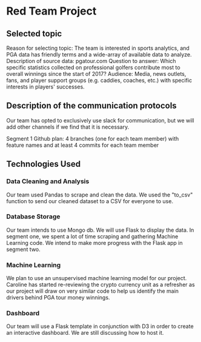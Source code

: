 # Red Team Project

## Selected topic
Reason for selecting topic:  The team is interested in sports analytics, and PGA data has friendly terms and a wide-array of available data to analyze.  
Description of source data:  pgatour.com
Question to answer:  Which specific statistics collected on professional golfers contribute most to overall winnings since the start of 2017?
Audience: Media, news outlets, fans, and player support groups (e.g. caddies, coaches, etc.) with specific interests in players' successes.

## Description of the communication protocols
Our team has opted to exclusively use slack for communication, but we will add other channels if we find that it is necessary.  
  
Segment 1 Github plan: 4 branches (one for each team member) with feature names and at least 4 commits for each team member

## Technologies Used
### Data Cleaning and Analysis
Our team used Pandas to scrape and clean the data.  We used the "to_csv" function to send our cleaned dataset to a CSV for everyone to use.

### Database Storage
Our team intends to use Mongo db.  We will use Flask to display the data.  In segment one, we spent a lot of time scraping and gathering Machine Learning code.  We intend to make more progress with the Flask app in segment two.

### Machine Learning
We plan to use an unsupervised machine learning model for our project.  Caroline has started re-reviewing the crypto currency unit as a refresher as our project will draw on very similar code to help us identify the main drivers behind PGA tour money winnings.

### Dashboard
Our team will use a Flask template in conjunction with D3 in order to create an interactive dashboard.  We are still discussing how to host it.
